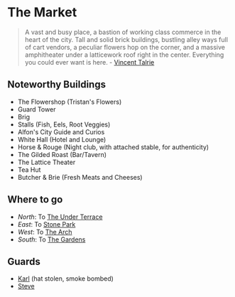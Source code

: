 # The Market

> A vast and busy place, a bastion of working class commerce in the heart of the city. Tall and solid brick buildings, bustling alley ways full of cart vendors, a peculiar flowers hop on the corner, and a massive amphitheater under a latticework roof right in the center. Everything you could ever want is here. - [Vincent Talrie](vincent-talrie)
 
## Noteworthy Buildings

 - The Flowershop (Tristan's Flowers)
 - Guard Tower
 - Brig
 - Stalls (Fish, Eels, Root Veggies)
 - Alfon's City Guide and Curios 
 - White Hall (Hotel and Lounge)
 - Horse & Rouge (Night club, with attached stable, for authenticity)
 - The Gilded Roast (Bar/Tavern)
 - The Lattice Theater
 - Tea Hut
 - Butcher & Brie (Fresh Meats and Cheeses)


## Where to go

  - *North*: To [The Under Terrace](under-terrace)
  - *East*: To [Stone Park](stone-park)
  - *West*: To [The Arch](arch-the)
  - *South*: To [The Gardens](gardens-the)


## Guards
 - [Karl]() (hat stolen, smoke bombed)
 - [Steve]()
